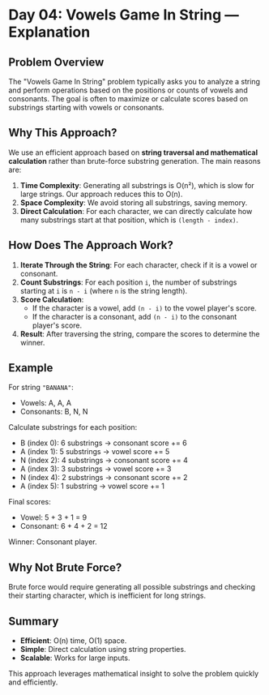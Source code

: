 # Day 04: Vowels Game In String — Explanation

## Problem Overview

The "Vowels Game In String" problem typically asks you to analyze a string and perform operations based on the positions or counts of vowels and consonants. The goal is often to maximize or calculate scores based on substrings starting with vowels or consonants.

## Why This Approach?

We use an efficient approach based on **string traversal and mathematical calculation** rather than brute-force substring generation. The main reasons are:

1. **Time Complexity**: Generating all substrings is O(n²), which is slow for large strings. Our approach reduces this to O(n).
2. **Space Complexity**: We avoid storing all substrings, saving memory.
3. **Direct Calculation**: For each character, we can directly calculate how many substrings start at that position, which is `(length - index)`.

## How Does The Approach Work?

1. **Iterate Through the String**: For each character, check if it is a vowel or consonant.
2. **Count Substrings**: For each position `i`, the number of substrings starting at `i` is `n - i` (where `n` is the string length).
3. **Score Calculation**:
   - If the character is a vowel, add `(n - i)` to the vowel player's score.
   - If the character is a consonant, add `(n - i)` to the consonant player's score.
4. **Result**: After traversing the string, compare the scores to determine the winner.

## Example

For string `"BANANA"`:
- Vowels: A, A, A
- Consonants: B, N, N

Calculate substrings for each position:
- B (index 0): 6 substrings → consonant score += 6
- A (index 1): 5 substrings → vowel score += 5
- N (index 2): 4 substrings → consonant score += 4
- A (index 3): 3 substrings → vowel score += 3
- N (index 4): 2 substrings → consonant score += 2
- A (index 5): 1 substring  → vowel score += 1

Final scores:
- Vowel: 5 + 3 + 1 = 9
- Consonant: 6 + 4 + 2 = 12

Winner: Consonant player.

## Why Not Brute Force?

Brute force would require generating all possible substrings and checking their starting character, which is inefficient for long strings.

## Summary

- **Efficient**: O(n) time, O(1) space.
- **Simple**: Direct calculation using string properties.
- **Scalable**: Works for large inputs.

This approach leverages mathematical insight to solve the problem quickly and efficiently.